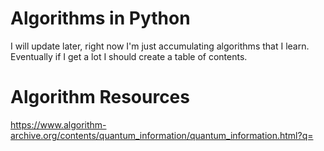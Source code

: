 # Algorithms in Python
I will update later, right now I'm just accumulating algorithms that I learn.  Eventually if I get a lot I should create a table of contents.  
# Algorithm Resources 
https://www.algorithm-archive.org/contents/quantum_information/quantum_information.html?q=